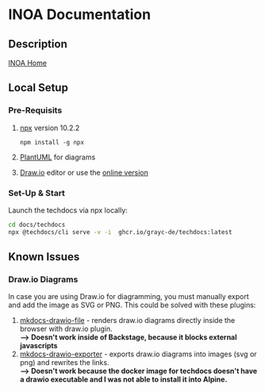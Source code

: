 # INOA Documentation

## Description

[INOA Home](https://www.inoa.io/)

## Local Setup

### Pre-Requisits

1. [npx](https://www.npmjs.com/package/npx) version 10.2.2

   ```shell
   npm install -g npx
   ```
2. [PlantUML](https://plantuml.com/) for diagrams
3. [Draw.io](https://www.drawio.com/) editor or use the [online version](https://app.diagrams.net/?src=about)

### Set-Up & Start

Launch the techdocs via npx locally:

```sh
cd docs/techdocs
npx @techdocs/cli serve -v -i  ghcr.io/grayc-de/techdocs:latest
```

## Known Issues

### Draw.io Diagrams

In case you are using Draw.io for diagramming, you must manually export and add the image as SVG or PNG.
This could be solved with these plugins:

1. [mkdocs-drawio-file](https://pypi.org/project/mkdocs-drawio-file/) - renders draw.io diagrams directly inside the browser with draw.io plugin.
   <br/>**--> Doesn't work inside of Backstage, because it blocks external javascripts**
2. [mkdocs-drawio-exporter](https://pypi.org/project/mkdocs-drawio-exporter/) - exports draw.io diagrams into images (svg or png) and rewrites the links.
   <br/>**--> Doesn't work because the docker image for techdocs doesn't have a drawio executable and I was not able to install it into Alpine.**

